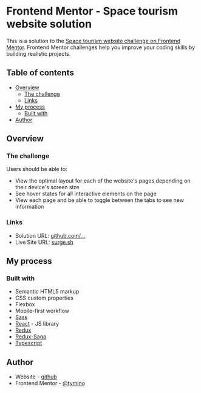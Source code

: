 # Frontend Mentor - Space tourism website solution

This is a solution to the [Space tourism website challenge on Frontend Mentor](https://www.frontendmentor.io/challenges/space-tourism-multipage-website-gRWj1URZ3). Frontend Mentor challenges help you improve your coding skills by building realistic projects.

## Table of contents

- [Overview](#overview)
  - [The challenge](#the-challenge)
  - [Links](#links)
- [My process](#my-process)
  - [Built with](#built-with)
- [Author](#author)

## Overview

### The challenge

Users should be able to:

- View the optimal layout for each of the website's pages depending on their device's screen size
- See hover states for all interactive elements on the page
- View each page and be able to toggle between the tabs to see new information

### Links

- Solution URL: [github.com/...](https://github.com/tymino/frontendmentor_space-tourism)
- Live Site URL: [surge.sh](https://tymino-space-tourism.surge.sh/)

## My process

### Built with

- Semantic HTML5 markup
- CSS custom properties
- Flexbox
- Mobile-first workflow
- [Sass](https://sass-lang.com/)
- [React](https://reactjs.org/) - JS library
- [Redux](https://redux.js.org/)
- [Redux-Saga](https://redux-saga.js.org/)
- [Typescript](https://www.typescriptlang.org/)

## Author

- Website - [github](https://github.com/tymino)
- Frontend Mentor - [@tymino](https://www.frontendmentor.io/profile/tymino)
